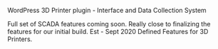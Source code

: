WordPress 3D Printer plugin - Interface and Data Collection System

Full set of SCADA features coming soon. Really close to finalizing the features for our initial build.
Est - Sept 2020 Defined Features for 3D Printers.
